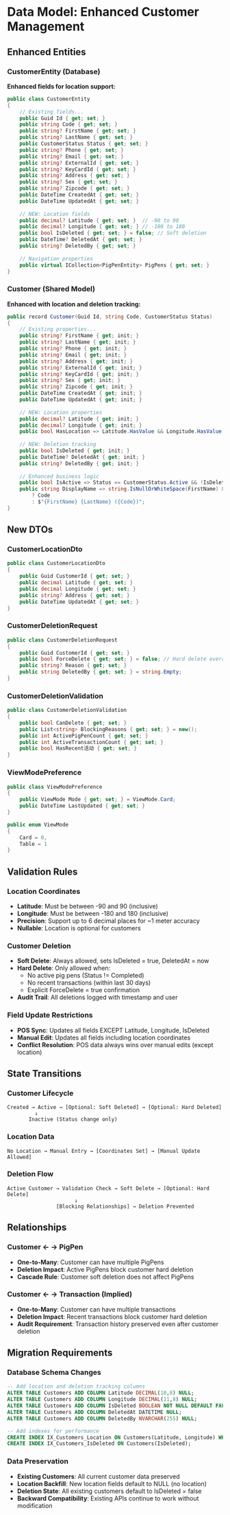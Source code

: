 # Data Model: Enhanced Customer Management

## Enhanced Entities

### CustomerEntity (Database)
**Enhanced fields for location support:**
```csharp
public class CustomerEntity
{
    // Existing fields...
    public Guid Id { get; set; }
    public string Code { get; set; }
    public string? FirstName { get; set; }
    public string? LastName { get; set; }
    public CustomerStatus Status { get; set; }
    public string? Phone { get; set; }
    public string? Email { get; set; }
    public string? ExternalId { get; set; }
    public string? KeyCardId { get; set; }
    public string? Address { get; set; }
    public string? Sex { get; set; }
    public string? Zipcode { get; set; }
    public DateTime CreatedAt { get; set; }
    public DateTime UpdatedAt { get; set; }
    
    // NEW: Location fields
    public decimal? Latitude { get; set; }  // -90 to 90
    public decimal? Longitude { get; set; } // -180 to 180
    public bool IsDeleted { get; set; } = false; // Soft deletion
    public DateTime? DeletedAt { get; set; }
    public string? DeletedBy { get; set; }
    
    // Navigation properties
    public virtual ICollection<PigPenEntity> PigPens { get; set; }
}
```

### Customer (Shared Model)
**Enhanced with location and deletion tracking:**
```csharp
public record Customer(Guid Id, string Code, CustomerStatus Status)
{
    // Existing properties...
    public string? FirstName { get; init; }
    public string? LastName { get; init; }
    public string? Phone { get; init; }
    public string? Email { get; init; }
    public string? Address { get; init; }
    public string? ExternalId { get; init; }
    public string? KeyCardId { get; init; }
    public string? Sex { get; init; }
    public string? Zipcode { get; init; }
    public DateTime CreatedAt { get; init; }
    public DateTime UpdatedAt { get; init; }
    
    // NEW: Location properties
    public decimal? Latitude { get; init; }
    public decimal? Longitude { get; init; }
    public bool HasLocation => Latitude.HasValue && Longitude.HasValue;
    
    // NEW: Deletion tracking
    public bool IsDeleted { get; init; }
    public DateTime? DeletedAt { get; init; }
    public string? DeletedBy { get; init; }
    
    // Enhanced business logic
    public bool IsActive => Status == CustomerStatus.Active && !IsDeleted;
    public string DisplayName => string.IsNullOrWhiteSpace(FirstName) && string.IsNullOrWhiteSpace(LastName) 
        ? Code 
        : $"{FirstName} {LastName} ({Code})";
}
```

## New DTOs

### CustomerLocationDto
```csharp
public class CustomerLocationDto
{
    public Guid CustomerId { get; set; }
    public decimal Latitude { get; set; }
    public decimal Longitude { get; set; }
    public string? Address { get; set; }
    public DateTime UpdatedAt { get; set; }
}
```

### CustomerDeletionRequest
```csharp
public class CustomerDeletionRequest
{
    public Guid CustomerId { get; set; }
    public bool ForceDelete { get; set; } = false; // Hard delete override
    public string? Reason { get; set; }
    public string DeletedBy { get; set; } = string.Empty;
}
```

### CustomerDeletionValidation
```csharp
public class CustomerDeletionValidation
{
    public bool CanDelete { get; set; }
    public List<string> BlockingReasons { get; set; } = new();
    public int ActivePigPenCount { get; set; }
    public int ActiveTransactionCount { get; set; }
    public bool HasRecent活动 { get; set; }
}
```

### ViewModePreference
```csharp
public class ViewModePreference
{
    public ViewMode Mode { get; set; } = ViewMode.Card;
    public DateTime LastUpdated { get; set; }
}

public enum ViewMode
{
    Card = 0,
    Table = 1
}
```

## Validation Rules

### Location Coordinates
- **Latitude**: Must be between -90 and 90 (inclusive)
- **Longitude**: Must be between -180 and 180 (inclusive)
- **Precision**: Support up to 6 decimal places for ~1 meter accuracy
- **Nullable**: Location is optional for customers

### Customer Deletion
- **Soft Delete**: Always allowed, sets IsDeleted = true, DeletedAt = now
- **Hard Delete**: Only allowed when:
  - No active pig pens (Status != Completed)
  - No recent transactions (within last 30 days)
  - Explicit ForceDelete = true confirmation
- **Audit Trail**: All deletions logged with timestamp and user

### Field Update Restrictions
- **POS Sync**: Updates all fields EXCEPT Latitude, Longitude, IsDeleted
- **Manual Edit**: Updates all fields including location coordinates
- **Conflict Resolution**: POS data always wins over manual edits (except location)

## State Transitions

### Customer Lifecycle
```
Created → Active → [Optional: Soft Deleted] → [Optional: Hard Deleted]
         ↓
       Inactive (Status change only)
```

### Location Data
```
No Location → Manual Entry → [Coordinates Set] → [Manual Update Allowed]
```

### Deletion Flow
```
Active Customer → Validation Check → Soft Delete → [Optional: Hard Delete]
                      ↓
                [Blocking Relationships] → Deletion Prevented
```

## Relationships

### Customer ← → PigPen
- **One-to-Many**: Customer can have multiple PigPens
- **Deletion Impact**: Active PigPens block customer hard deletion
- **Cascade Rule**: Customer soft deletion does not affect PigPens

### Customer ← → Transaction (Implied)
- **One-to-Many**: Customer can have multiple transactions
- **Deletion Impact**: Recent transactions block customer hard deletion
- **Audit Requirement**: Transaction history preserved even after customer deletion

## Migration Requirements

### Database Schema Changes
```sql
-- Add location and deletion tracking columns
ALTER TABLE Customers ADD COLUMN Latitude DECIMAL(10,8) NULL;
ALTER TABLE Customers ADD COLUMN Longitude DECIMAL(11,8) NULL;
ALTER TABLE Customers ADD COLUMN IsDeleted BOOLEAN NOT NULL DEFAULT FALSE;
ALTER TABLE Customers ADD COLUMN DeletedAt DATETIME NULL;
ALTER TABLE Customers ADD COLUMN DeletedBy NVARCHAR(255) NULL;

-- Add indexes for performance
CREATE INDEX IX_Customers_Location ON Customers(Latitude, Longitude) WHERE Latitude IS NOT NULL;
CREATE INDEX IX_Customers_IsDeleted ON Customers(IsDeleted);
```

### Data Preservation
- **Existing Customers**: All current customer data preserved
- **Location Backfill**: New location fields default to NULL (no location)
- **Deletion State**: All existing customers default to IsDeleted = false
- **Backward Compatibility**: Existing APIs continue to work without modification
